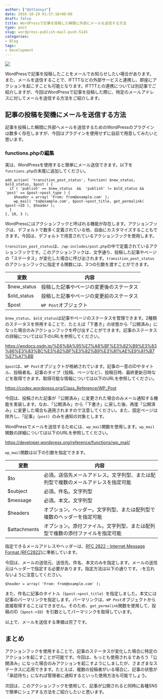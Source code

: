 ```yaml
---
author: ["@ottanxyz"]
date: 2016-10-29 01:57:18+00:00
draft: false
title: WordPressで記事を投稿した瞬間に外部にメールを送信する方法
type: post
slug: wordpress-publish-mail-push-5145
categories:
- Blog
tags:
- Development
---
```


![](/uploads/2016/10/161029-5813f91b2579c.jpg)

WordPressで記事を投稿したことをメールでお知らせしたい場合があります。また、メールを送信することで、IFTTTなどの外部サービスと連携し、即座にアクションを起こすことも可能となります。IFTTTとの連携については別記事でご紹介しますが、今回はWordPressで記事を投稿した際に、特定のメールアドレスに対してメールを送信する方法をご紹介します。

## 記事の投稿を契機にメールを送信する方法

記事を投稿した瞬間に外部へメールを送信するためのWordPressのプラグインは数多く存在しますが、今回はプラグインを使用せずに自前で用意してみたいと思います。

### functions.phpの編集

実は、WordPressを使用すると簡単にメール送信できます。以下を`functions.php`の末尾に追加してください。

    add_action( 'transition_post_status', function( $new_status, $old_status, $post ) {
      if ( 'publish' == $new_status  &&  'publish' != $old_status && 'post' == $post->post_type ) {
        $header = array( 'From: from@example.com' );
        wp_mail( 'to@example.com', $post->post_title, get_permalink( $post->ID ), $header );
      }
    }, 10, 3 );

WordPressにはアクションフックと呼ばれる機能が存在します。アクションフックは、デフォルトで数多く定義されている他、自由にカスタマイズすることもできます。今回は、デフォルトで用意されているアクションフックを使用します。

`transition_post_status`は、`/wp-includes/post.php`の中で定義されているアクションフックです。このアクションフックは、文字通り、投稿した記事やページの「ステータス」が変化した場合に呼び出されます。`transition_post_status`のアクションフックに指定する関数には、3つの引数を渡すことができます。

| 変数        | 内容                                     |
| ----------- | ---------------------------------------- |
| $new_status | 投稿した記事やページの変更後のステータス |
| $old_status | 投稿した記事やページの変更前のステータス |
| $post       | `WP Post`オブジェクト                    |

`$new_status`、`$old_status`は記事やページのステータスを管理できます。2種類のステータスを併用することで、たとえば「下書き」の状態から「公開済み」になった場合のみアクションフックを呼び出すことができます。記事のステータスの詳細については以下のURLを参照してください。

<https://wpdocs.osdn.jp/%E6%8A%95%E7%A8%BF%E3%82%B9%E3%83%86%E3%83%BC%E3%82%BF%E3%82%B9%E3%81%AE%E9%81%B7%E7%A7%BB>

`$post`は、`WP Post`オブジェクトが格納されています。記事の一意のIDやタイトル、投稿者名、記事のタイプ（投稿、ページなど）、投稿日時、最終更新日時などを取得できます。取得可能な情報については以下のURLを参照してください。

<https://codex.wordpress.org/Class_Reference/WP_Post>

今回は、投稿された記事が「公開済み」に変更された場合のみメール通知する機能を実装します。なお、「公開済み」から「下書き」に戻した後、再度「公開済み」に変更した場合も適用されますので注意してください。また、固定ページは除外し、「記事」（`post`）のみを通知の対象とします。

WordPressでメールを送信するためには、`wp_mail`関数を使用します。`wp_mail`関数の詳細については以下のURLを参照してください。

<https://developer.wordpress.org/reference/functions/wp_mail/>

`wp_mail`関数は以下の引数を指定できます。

| 変数         | 内容                                                                               |
| ------------ | ---------------------------------------------------------------------------------- |
| $to          | 必須。送信先メールアドレス。文字列型、または配列型で複数のメールアドレスを指定可能 |
| $subject     | 必須。件名。文字列型                                                               |
| $message     | 必須。本文。文字列型                                                               |
| $headers     | オプション。ヘッダー。文字列型、または配列型で複数のヘッダーを指定可能             |
| $attachments | オプション。添付ファイル。文字列型、または配列型で複数の添付ファイルを指定可能     |

指定できるメールアドレスやヘッダーは、[RFC 2822 - Internet Message Format (RFC2822)](http://www.faqs.org/rfcs/rfc2822.html)に準拠しています。

今回は、メールの送信元、送信先、件名、本文のみを指定します。メールの送信元はヘッダーで指定する必要があります。指定方法は以下の通りです。`:`を忘れないように注意してください。

    $header = array( 'From: from@example.com' );

また、件名に記事のタイトル（`$post->post_title`）を指定しました。本文には記事のパーマリンクを指定します。パーマリンクは、`WP Post`オブジェクトから直接取得することはできません。そのため、`get_permalink`関数を使用して、投稿のID（`$post->ID`）を引数としてパーマリンクを取得しています。

以上で、メールを送信する準備は完了です。

## まとめ

アクションフックを使用することで、記事のステータスが変化した場合に特定のアクションを起こすことが可能です。今回は、もっとも使用されるであろう「公開済み」になった場合のみアクションを起こすようにしましたが、さまざまなステータスに応用できます。たとえば、複数の投稿者がいる場合に、記事の状態が「承認待ち」になれば管理者に通知するといった使用方法も可能でしょう。

次回は、このアクションフックを使用して、記事が公開されると同時に各種SNSで簡単にシェアする方法をご紹介したいと思います。
